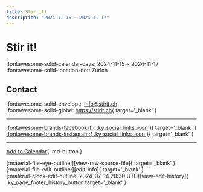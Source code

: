 ```yaml
---
title: Stir it!
description: "2024-11-15 ~ 2024-11-17"
---
```


# Stir it! 

:fontawesome-solid-calendar-days: 2024-11-15 ~ 2024-11-17  
:fontawesome-solid-location-dot: Zurich  

## Contact

:fontawesome-solid-envelope: <info@stirit.ch>  
:fontawesome-solid-globe: <https://stirit.ch>{ target='_blank' }  

---

 [:fontawesome-brands-facebook-f:{ .ky_social_links_icon }](https://www.facebook.com/groups/lindyandmore){ target='_blank' } [:fontawesome-brands-instagram:{ .ky_social_links_icon }](https://instagram.com/stiritfestival){ target='_blank' }

---

[Add to Calendar](https://swing.news/ics/en/2024/de_CH/stir-it-2024.ics){ .md-button }

<div class="ky_page_footer" markdown>
<div class="ky_page_footer_trailing" markdown="span">
[:material-file-eye-outline:][view-raw-source-file]{ target='_blank' }
[:material-file-edit-outline:][edit-info]{ target='_blank' }
</div>
<div class="ky_page_footer_leading" markdown="span">
[:material-clock-edit-outline: 2024-07-14 20:30 UTC][view-edit-history]{ .ky_page_footer_history_button target='_blank' }
</div>
</div>

[view-raw-source-file]: https://github.com/swingdance/events/blob/main/2024/de_CH/stir-it-2024.json "View Raw Source File"
[edit-info]: https://github.com/swingdance/events/issues/new?assignees=&labels=update+event&projects=&template=03-update_entity.yml&title=%5B2024%2Fde_CH%5D%20Stir%20it%21&region=de_CH&year=2024&id=stir-it-2024&name=Stir%20it%21&org_id= "Edit Info"

[view-edit-history]: https://github.com/swingdance/events/commits/main/2024/de_CH/stir-it-2024.json "View Edit History"
